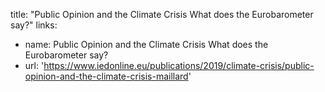 
title: "Public Opinion and the Climate Crisis What does the Eurobarometer say?"
links: 
- name: Public Opinion and the Climate Crisis What does the Eurobarometer say?
- url: 'https://www.iedonline.eu/publications/2019/climate-crisis/public-opinion-and-the-climate-crisis-maillard'
